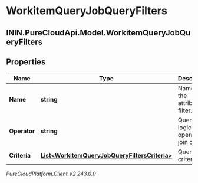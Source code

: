 # WorkitemQueryJobQueryFilters

## ININ.PureCloudApi.Model.WorkitemQueryJobQueryFilters

## Properties

|Name | Type | Description | Notes|
|------------ | ------------- | ------------- | -------------|
| **Name** | **string** | Name of the attribute to filter. | |
| **Operator** | **string** | Query filter logical operator to join criteria. | [optional] |
| **Criteria** | [**List&lt;WorkitemQueryJobQueryFiltersCriteria&gt;**](WorkitemQueryJobQueryFiltersCriteria) | Query filter criteria. | |



_PureCloudPlatform.Client.V2 243.0.0_
